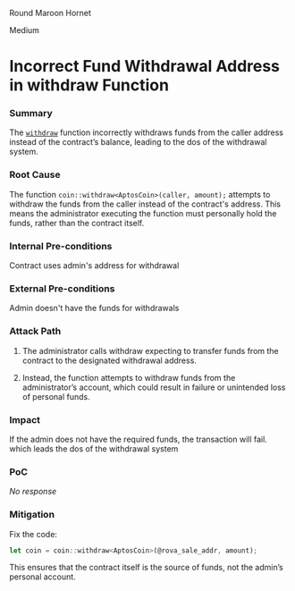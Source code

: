Round Maroon Hornet

Medium

# Incorrect Fund Withdrawal Address in withdraw Function

### Summary

The [`withdraw`](https://github.com/sherlock-audit/2025-02-rova/blob/main/rova-movement-contracts/sources/rova_sale.move#L200) function incorrectly withdraws funds from the caller address instead of the contract’s balance, leading to the dos of the withdrawal system.

### Root Cause

The function `coin::withdraw<AptosCoin>(caller, amount);` attempts to withdraw the funds from the caller instead of the contract's address. This means the administrator executing the function must personally hold the funds, rather than the contract itself.

### Internal Pre-conditions

Contract uses admin's address for withdrawal

### External Pre-conditions

Admin doesn't have the funds for withdrawals

### Attack Path

1. The administrator calls withdraw expecting to transfer funds from the contract to the designated withdrawal address.

2. Instead, the function attempts to withdraw funds from the administrator’s account, which could result in failure or unintended loss of personal funds.



### Impact

If the admin does not have the required funds, the transaction will fail. which leads the dos of the withdrawal system

### PoC

_No response_

### Mitigation

Fix the code:
```javascript
let coin = coin::withdraw<AptosCoin>(@rova_sale_addr, amount);
```
This ensures that the contract itself is the source of funds, not the admin’s personal account.